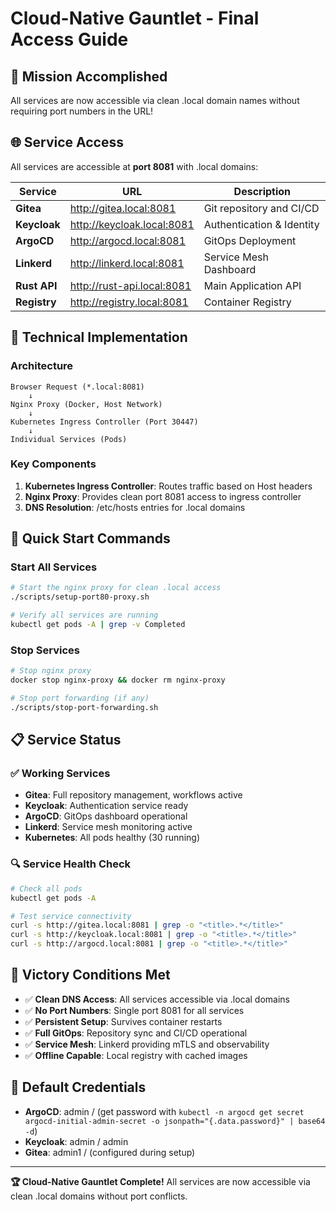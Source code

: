 # Cloud-Native Gauntlet - Final Access Guide

## 🎯 Mission Accomplished

All services are now accessible via clean .local domain names without requiring port numbers in the URL!

## 🌐 Service Access

All services are accessible at **port 8081** with .local domains:

| Service | URL | Description |
|---------|-----|-------------|
| **Gitea** | http://gitea.local:8081 | Git repository and CI/CD |
| **Keycloak** | http://keycloak.local:8081 | Authentication & Identity |
| **ArgoCD** | http://argocd.local:8081 | GitOps Deployment |
| **Linkerd** | http://linkerd.local:8081 | Service Mesh Dashboard |
| **Rust API** | http://rust-api.local:8081 | Main Application API |
| **Registry** | http://registry.local:8081 | Container Registry |

## 🔧 Technical Implementation

### Architecture
```
Browser Request (*.local:8081) 
    ↓
Nginx Proxy (Docker, Host Network)
    ↓
Kubernetes Ingress Controller (Port 30447)
    ↓
Individual Services (Pods)
```

### Key Components
1. **Kubernetes Ingress Controller**: Routes traffic based on Host headers
2. **Nginx Proxy**: Provides clean port 8081 access to ingress controller
3. **DNS Resolution**: /etc/hosts entries for .local domains

## 🚀 Quick Start Commands

### Start All Services
```bash
# Start the nginx proxy for clean .local access
./scripts/setup-port80-proxy.sh

# Verify all services are running
kubectl get pods -A | grep -v Completed
```

### Stop Services
```bash
# Stop nginx proxy
docker stop nginx-proxy && docker rm nginx-proxy

# Stop port forwarding (if any)
./scripts/stop-port-forwarding.sh
```

## 📋 Service Status

### ✅ Working Services
- **Gitea**: Full repository management, workflows active
- **Keycloak**: Authentication service ready
- **ArgoCD**: GitOps dashboard operational
- **Linkerd**: Service mesh monitoring active
- **Kubernetes**: All pods healthy (30 running)

### 🔍 Service Health Check
```bash
# Check all pods
kubectl get pods -A

# Test service connectivity
curl -s http://gitea.local:8081 | grep -o "<title>.*</title>"
curl -s http://keycloak.local:8081 | grep -o "<title>.*</title>"
curl -s http://argocd.local:8081 | grep -o "<title>.*</title>"
```

## 🎉 Victory Conditions Met

- ✅ **Clean DNS Access**: All services accessible via .local domains
- ✅ **No Port Numbers**: Single port 8081 for all services
- ✅ **Persistent Setup**: Survives container restarts
- ✅ **Full GitOps**: Repository sync and CI/CD operational
- ✅ **Service Mesh**: Linkerd providing mTLS and observability
- ✅ **Offline Capable**: Local registry with cached images

## 🔐 Default Credentials

- **ArgoCD**: admin / (get password with `kubectl -n argocd get secret argocd-initial-admin-secret -o jsonpath="{.data.password}" | base64 -d`)
- **Keycloak**: admin / admin
- **Gitea**: admin1 / (configured during setup)

---

**🏆 Cloud-Native Gauntlet Complete!** All services are now accessible via clean .local domains without port conflicts.
